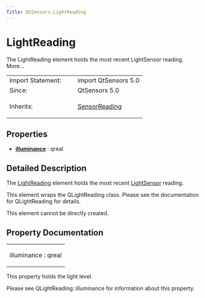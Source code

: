 ```yaml
---
Title: QtSensors.LightReading
---
```

        
LightReading
============

<span class="subtitle"></span>
The LightReading element holds the most recent LightSensor reading. More...

<table>
<colgroup>
<col width="50%" />
<col width="50%" />
</colgroup>
<tbody>
<tr class="odd">
<td>Import Statement:</td>
<td>import QtSensors 5.0</td>
</tr>
<tr class="even">
<td>Since:</td>
<td>QtSensors 5.0</td>
</tr>
<tr class="odd">
<td>Inherits:</td>
<td><p><a href="QtSensors.SensorReading.md">SensorReading</a></p></td>
</tr>
</tbody>
</table>

<span id="properties"></span>
Properties
----------

-   ****[illuminance](#illuminance-prop)**** : qreal

<span id="details"></span>
Detailed Description
--------------------

The [LightReading](index.html) element holds the most recent [LightSensor](../QtSensors.LightSensor.md) reading.

This element wraps the QLightReading class. Please see the documentation for QLightReading for details.

This element cannot be directly created.

Property Documentation
----------------------

<table>
<colgroup>
<col width="100%" />
</colgroup>
<tbody>
<tr class="odd">
<td><p><span id="illuminance-prop"></span><span class="name">illuminance</span> : <span class="type">qreal</span></p></td>
</tr>
</tbody>
</table>

This property holds the light level.

Please see QLightReading::illuminance for information about this property.

